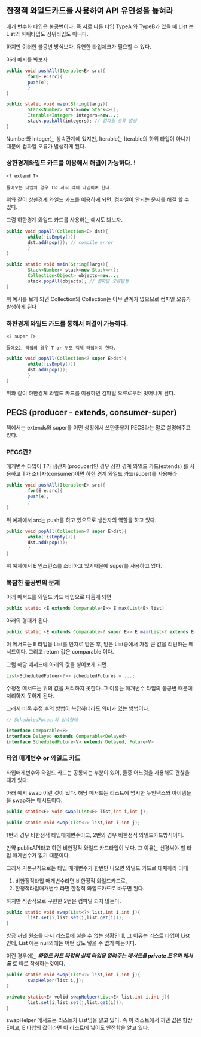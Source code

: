## 한정적 와일드카드를 사용하여 API 유연성을 눂혀라

매개 변수화 타입은 불공변이다. 즉 서로 다른 타입 TypeA 와 TypeB가 있을 때 List<TypeA> 는 List<TypeB>의 하위타입도 상위타입도 아니다.

하지만 이러한 불공변 방식보다, 유연한 타입체크가 필요할 수 있다.

아래 예시를 봐보자

```java
public void pushAll(Iterable<E> src){
        for(E e:src){
        push(e);
        }
}

public static void main(String[]args){
        Stack<Number> stack=new Stack<>();
        Iterable<Integer> integers=new...;
        stack.pushAll(integers); // 컴파일 오류 발생
}
```

Number와 Integer는 상속관계에 있지만, Iterable<Integer>는 Iterable<Number>의 하위 타입이 아니기 때문에
컴파일 오류가 발생하게 된다.

### 상한경계와일드 카드를 이용해서 해결이 가능하다. !

```
<? extend T>

들어오는 타입의 경우 T의 자식 객체 타입이여 한다.
```

위와 같이 상한경계 와일드 카드를 이용하게 되면, 컴파일이 안되는 문제를 해결 할 수 있다.

그럼 하한경계 와일드 카드를 사용하는 예시도 봐보자.

```java
public void popAll(Collection<E> dst){
        while(!isEmpty()){
        dst.add(pop()); // compile error 
        }
}

public static void main(String[]args){
        Stack<Number> stack=new Stack<>();
        Collection<Object> objects=new...;
        stack.popAll(objects); // 컴파일 오류발생
}
```

위 예시를 보게 되면 Collection<Object>와 Collection<Number>는 아무 관계가 없으므로 컴파일 오류가 발생하게 된다

### 하한경게 와일드 카드를 통해서 해결이 가능하다.

```
<? super T>

들어오는 타입의 경우 T or 부모 객체 타입이여 한다.
```

```java
public void popAll(Collection<? super E>dst){
        while(!isEmpty()){
        dst.add(pop());
        }
}
```

위와 같이 하한경계 와일드 카드를 이용하면 컴파일 오류로부터 벗어나게 된다.

## PECS (producer - extends, consumer-super)

책에서는 extends와 super를 어떤 상횡에서 쓰먄좋읗지 PECS라는 말로 설명해주고 있다.

### PECS란?

매개변수 타입이
T가 생산자(producer)인 경우 상한 경계 와일드 카드(extends) 를 사용하고
T가 소비자(consumer)이면 하한 경계 와일드 카드(super)를 사용해라

```java
public void pushAll(Iterable<E> src){
        for(E e:src){
        push(e);
        }
}
```

위 예제에서 src는 push를 하고 있으므로 생산자의 역할을 하고 있다.

```java
public void popAll(Collection<? super E>dst){
        while(!isEmpty()){
        dst.add(pop());
        }
}
```

위 예제에서 E 인스턴스를 소비하고 있기때문에 super를 사용하고 있다.


### 복잡한 불공변의 문제

아래 메서드를 와일드 카드 타입으로 다듬게 되면
```java
public static <E extends Comparable<E>> E max(List<E> list)
```

아래의 형대가 된다.
```java
public static <E extends Comparable<? super E>> E max(List<? extends E> list)
```
이 메서드는 E 타입을 List를 인자로 받은 후, 받은 List중에서 가장 큰 값을 리턴하는 메서드이다.
그리고 return 값은 comparable 이다.

그럼 해당 메서드에 아래의 값을 넣어보게 되면 
```java
List<ScheduledFutuer<?>> scheduledFutures = ...;
```
수정전 메서드는 위의 값을 처리하지 못한다.
그 이유는 매개변수 타입의 불공변 때문에 처리하지 못하게 된다.

그래서 비록 수정 후의 방법이 복잡하더라도 의미가 있는 방법이다.

```java
// ScheduledFutuer의 상속형태

interface Comparable<E>
interface Delayed extends Comparable<Delayed>
interface ScheduledFuture<V> extends Delayed, Future<V>
```



### 타입 매게변수 or 와일드 카드

타입매게변수와 와일드 카드는 공통되는 부분이 있어, 둘중 어느것을 사용해도 괜찮을 때가 있다.

아래 예시 swap 이란 것이 있다.
해당 메서드는 리스트에 명시한 두인덱스와 아이템들을 swap하는 메서드이다.

```java
public static<E> void swap(List<E> list,int i,int j);

public static void swap(List<?> list,int i,int j);
```

1번의 경우 비한정적 타입매개변수이고,
2번의 경우 비한정적 와일드카드방식이다.

만약 publicAPI라고 하면 비한정적 와일드 카드타입이 낫다.
그 이유는 신경써야 할 타입 매게변수가 없기 때문이다.

그래서 기본규칙으로는 타입 매개변수가 한번만 나오면 와일드 카드로 대체하라
이때

1. 비한정적타입 매개변수라면 비한정적 와일드카드로,
2. 한정적타입매개변수 라면 한정적 와일드카드로
   바꾸면 된다.

하지만 직관적으로 구현한 2번은 컴파일 되지 않는다.

```java
public static void swap(List<?> list,int i,int j){
        list.set(i,list.set(j,list.get(i)));
}
```

방금 꺼낸 원소를 다시 리스트에 넣을 수 없는 상황인데, 그 이유는 리스트 타입이 List<?> 인데, List<?> 에는 null외에는 어떤 값도 넣을 수 없기 때문이다.

이런 경우에는 ***와일드 카드 타입의 실제 타입을 알려주는 메서드를 private 도우미 메서드*** 로 따로 작성하는것이다.

```java
public static void swap(List<?> list,int i,int j){
        swapHelper(list i,j);
}

private static<E> volid swapHelper(List<E> list,int i,int j){
        list.set(i,list.set(j,list.get(i)));
}
```
swapHelper 메서드는 리스트가 List<E>임을 알고 있다. 즉 이 리스트에서 꺼낸 값은 항상 E이고, E 타입의 값이라면 이 리스트에 넣어도 안전함을 알고 있다.
